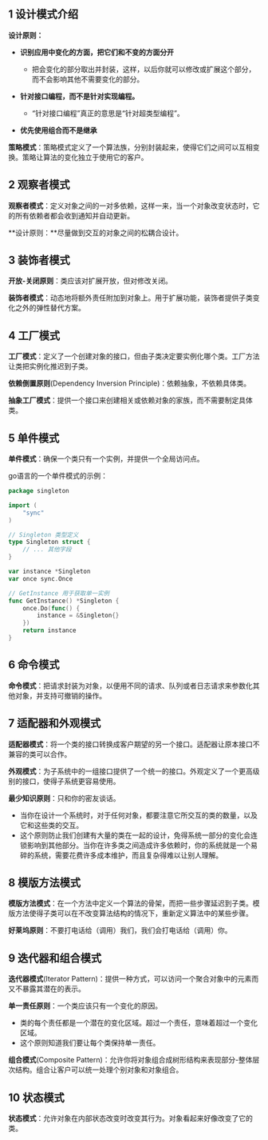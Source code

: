 ## 1 设计模式介绍

**设计原则：**

- **识别应用中变化的方面，把它们和不变的方面分开**
  - 把会变化的部分取出并封装，这样，以后你就可以修改或扩展这个部分，而不会影响其他不需要变化的部分。


- **针对接口编程，而不是针对实现编程。**
  - “针对接口编程”真正的意思是“针对超类型编程”。

- **优先使用组合而不是继承**

**策略模式**：策略模式定义了一个算法族，分别封装起来，使得它们之间可以互相变换。策略让算法的变化独立于使用它的客户。

## 2 观察者模式

**观察者模式**：定义对象之间的一对多依赖，这样一来，当一个对象改变状态时，它的所有依赖者都会收到通知并自动更新。

**设计原则：**尽量做到交互的对象之间的松耦合设计。

## 3 装饰者模式

**开放-关闭原则**：类应该对扩展开放，但对修改关闭。

**装饰者模式**：动态地将额外责任附加到对象上。用于扩展功能，装饰者提供子类变化之外的弹性替代方案。

## 4 工厂模式

**工厂模式**：定义了一个创建对象的接口，但由子类决定要实例化哪个类。工厂方法让类把实例化推迟到子类。

**依赖倒置原则**(Dependency Inversion Principle)：依赖抽象，不依赖具体类。

**抽象工厂模式**：提供一个接口来创建相关或依赖对象的家族，而不需要制定具体类。

## 5 单件模式

**单件模式**：确保一个类只有一个实例，并提供一个全局访问点。

go语言的一个单件模式的示例：

```go
package singleton

import (
	"sync"
)

// Singleton 类型定义
type Singleton struct {
	// ... 其他字段
}

var instance *Singleton
var once sync.Once

// GetInstance 用于获取单一实例
func GetInstance() *Singleton {
	once.Do(func() {
		instance = &Singleton{}
	})
	return instance
}
```

## 6 命令模式

**命令模式**：把请求封装为对象，以便用不同的请求、队列或者日志请求来参数化其他对象，并支持可撤销的操作。

## 7 适配器和外观模式

**适配器模式**：将一个类的接口转换成客户期望的另一个接口。适配器让原本接口不兼容的类可以合作。

**外观模式**：为子系统中的一组接口提供了一个统一的接口。外观定义了一个更高级别的接口，使得子系统更容易使用。

**最少知识原则**：只和你的密友谈话。

- 当你在设计一个系统时，对于任何对象，都要注意它所交互的类的数量，以及它和这些类的交互。
- 这个原则防止我们创建有大量的类在一起的设计，免得系统一部分的变化会连锁影响到其他部分。当你在许多类之间造成许多依赖时，你的系统就是一个易碎的系统，需要花费许多成本维护，而且复杂得难以让别人理解。

## 8 模版方法模式

**模版方法模式**：在一个方法中定义一个算法的骨架，而把一些步骤延迟到子类。模版方法使得子类可以在不改变算法结构的情况下，重新定义算法中的某些步骤。

**好莱坞原则**：不要打电话给（调用）我们，我们会打电话给（调用）你。

## 9 迭代器和组合模式

**迭代器模式**(Iterator Pattern)：提供一种方式，可以访问一个聚合对象中的元素而又不暴露其潜在的表示。

**单一责任原则**：一个类应该只有一个变化的原因。

- 类的每个责任都是一个潜在的变化区域。超过一个责任，意味着超过一个变化区域。
- 这个原则知道我们要让每个类保持单一责任。

**组合模式**(Composite Pattern)：允许你将对象组合成树形结构来表现部分-整体层次结构。组合让客户可以统一处理个别对象和对象组合。

## 10 状态模式

**状态模式**：允许对象在内部状态改变时改变其行为。对象看起来好像改变了它的类。
